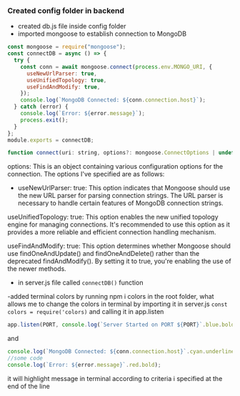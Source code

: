 ### Created config folder in backend

- created db.js file inside config folder
- imported mongoose to establish connection to MongoDB

```js
const mongoose = require("mongoose");
const connectDB = async () => {
  try {
    const conn = await mongoose.connect(process.env.MONGO_URI, {
      useNewUrlParser: true,
      useUnifiedTopology: true,
      useFindAndModify: true,
    });
    console.log(`MongoDB Connected: ${conn.connection.host}`);
  } catch (error) {
    console.log(`Error: ${error.message}`);
    process.exit();
  }
};
module.exports = connectDB;
```

```js
function connect(uri: string, options?: mongoose.ConnectOptions | undefined): Promise<typeof mongoose>
```

options: This is an object containing various configuration options for the connection. The options I've specified are as follows:

- useNewUrlParser: true: This option indicates that Mongoose should use the new URL parser for parsing connection strings. The URL parser is necessary to handle certain features of MongoDB connection strings.

useUnifiedTopology: true: This option enables the new unified topology engine for managing connections. It's recommended to use this option as it provides a more reliable and efficient connection handling mechanism.

useFindAndModify: true: This option determines whether Mongoose should use findOneAndUpdate() and findOneAndDelete() rather than the deprecated findAndModify(). By setting it to true, you're enabling the use of the newer methods.

- in server.js file called `connectDB()` function

-added terminal colors by running npm i colors in the root folder, what allows me to change the colors in terminal by importing it in server.js `const colors = require('colors)` and calling it in app.listen

```js
app.listen(PORT, console.log(`Server Started on PORT ${PORT}`.blue.bold));
```

and

```js
console.log(`MongoDB Connected: ${conn.connection.host}`.cyan.underline);
//some code
console.log(`Error: ${error.message}`.red.bold);
```

it will highlight message in terminal according to criteria i specified at the end of the line
